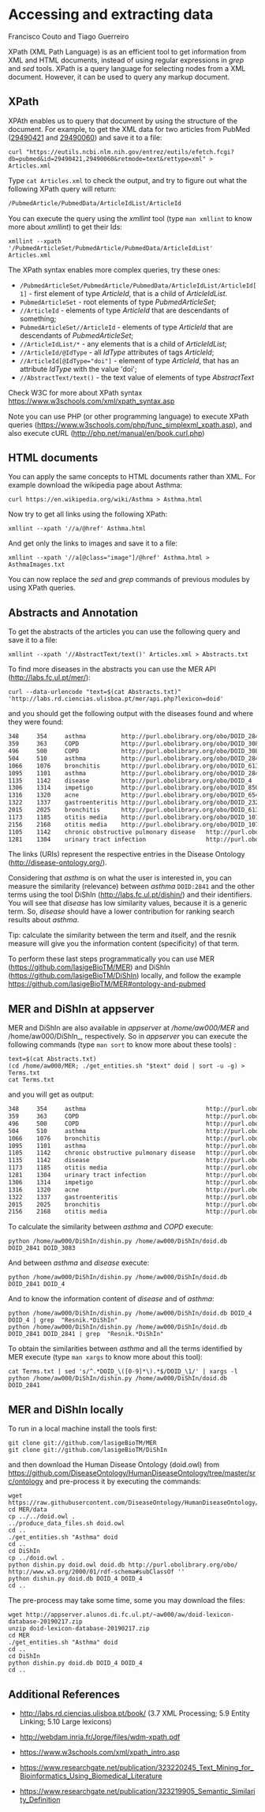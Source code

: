 # Accessing and extracting data
Francisco Couto and Tiago Guerreiro

XPath (XML Path Language) is as an efficient tool to get information from XML and HTML documents, 
instead of using regular expressions in _grep_ and _sed_ tools.
XPath is a query language for selecting nodes from a XML document. 
However, it can be used to query any markup document. 


## XPath

XPAth enables us to query that document by using the structure of the document.
For example, to get the XML data for two articles from PubMed ([29490421](https://www.ncbi.nlm.nih.gov/pubmed/29490421) and [29490060](https://www.ncbi.nlm.nih.gov/pubmed/29490060)) 
and save it to a file:
```shell
curl "https://eutils.ncbi.nlm.nih.gov/entrez/eutils/efetch.fcgi?db=pubmed&id=29490421,29490060&retmode=text&rettype=xml" > Articles.xml 
```

Type ```cat Articles.xml``` to check the output, and try to figure out what the following XPath query will return:

```txt
/PubmedArticle/PubmedData/ArticleIdList/ArticleId 
```

You can execute the query using the _xmllint_ tool (type ```man xmllint``` to know more about _xmllint_) to get their Ids:

```shell
xmllint --xpath '/PubmedArticleSet/PubmedArticle/PubmedData/ArticleIdList' Articles.xml
```

The XPath syntax enables more complex queries, try these ones:

- ```/PubmedArticleSet/PubmedArticle/PubmedData/ArticleIdList/ArticleId[1]``` - first element of type _ArticleId_, that is a child of _ArticleIdList_.
- ```PubmedArticleSet``` - root elements of type _PubmedArticleSet_;
- ```//ArticleId``` - elements of type _ArticleId_ that are descendants of something;
- ```PubmedArticleSet//ArticleId``` - elements of type _ArticleId_ that are descendants of _PubmedArticleSet_; 
- ```//ArticleIdList/*``` - any elements that is a child of _ArticleIdList_;
- ```//ArticleId/@IdType``` - all _IdType_ attributes of tags _ArticleId_;
- ```//ArticleId[@IdType="doi"]``` - element of type _ArticleId_, that has an attribute _IdType_ with the value 'doi';
- ```//AbstractText/text()``` - the text value of elements of type _AbstractText_ 

Check W3C for more about XPath syntax https://www.w3schools.com/xml/xpath_syntax.asp

Note you can use PHP (or other programming language) to execute XPath queries (https://www.w3schools.com/php/func_simplexml_xpath.asp),
and also execute cURL (http://php.net/manual/en/book.curl.php)


## HTML documents 

You can apply the same concepts to HTML documents rather than XML. 
For example download the wikipedia page about Asthma:

```shell
curl https://en.wikipedia.org/wiki/Asthma > Asthma.html
```

Now try to get all links using the following XPath:

```shell
xmllint --xpath '//a/@href' Asthma.html 
```

And get only the links to images and save it to a file: 

```shell
xmllint --xpath '//a[@class="image"]/@href' Asthma.html > AsthmaImages.txt
```

You can now replace the _sed_ and _grep_ commands of previous modules by using XPath queries.

## Abstracts and Annotation

To get the abstracts of the articles you can use the following query and save it to a file:
```shell
xmllint --xpath '//AbstractText/text()' Articles.xml > Abstracts.txt
```

To find more diseases in the abstracts you can use the MER API (http://labs.fc.ul.pt/mer/):
```shell
curl --data-urlencode "text=$(cat Abstracts.txt)" 'http://labs.rd.ciencias.ulisboa.pt/mer/api.php?lexicon=doid'
```

and you should get the following output with the diseases found and where they were found: 
```txt
348     354     asthma          http://purl.obolibrary.org/obo/DOID_2841
359     363     COPD            http://purl.obolibrary.org/obo/DOID_3083
496     500     COPD            http://purl.obolibrary.org/obo/DOID_3083
504     510     asthma          http://purl.obolibrary.org/obo/DOID_2841
1066    1076    bronchitis      http://purl.obolibrary.org/obo/DOID_6132
1095    1101    asthma          http://purl.obolibrary.org/obo/DOID_2841
1135    1142    disease         http://purl.obolibrary.org/obo/DOID_4
1306    1314    impetigo        http://purl.obolibrary.org/obo/DOID_8504
1316    1320    acne            http://purl.obolibrary.org/obo/DOID_6543
1322    1337    gastroenteritis http://purl.obolibrary.org/obo/DOID_2326
2015    2025    bronchitis      http://purl.obolibrary.org/obo/DOID_6132
1173    1185    otitis media    http://purl.obolibrary.org/obo/DOID_10754
2156    2168    otitis media    http://purl.obolibrary.org/obo/DOID_10754
1105    1142    chronic obstructive pulmonary disease   http://purl.obolibrary.org/obo/DOID_3083
1281    1304    urinary tract infection                 http://purl.obolibrary.org/obo/DOID_13148
```
The links (URIs) represent the respective entries in the Disease Ontology (http://disease-ontology.org/).

Considering that _asthma_ is on what the user is interested in, you can measure the similarity (relevance) between _asthma_ ```DOID:2841``` and 
the other terms using the tool DiShIn (http://labs.fc.ul.pt/dishin/) and their identifiers. 
You will see that _disease_ has low similarity values, because it is a generic term. So, _disease_ should have a lower contribution for ranking search results about _asthma_.

Tip: calculate the similarity between the term and itself, and the resnik measure will give you the information content (specificity) of that term.  

To perform these last steps programmatically you can use MER (https://github.com/lasigeBioTM/MER) and DiShIn (https://github.com/lasigeBioTM/DiShIn) locally, 
and follow the example https://github.com/lasigeBioTM/MER#ontology-and-pubmed

## MER and DiShIn at appserver

MER and DiShIn are also available in _appserver_ at _/home/aw000/MER_ and /home/aw000/DiShIn_, respectively.
So in _appserver_ you can execute the following commands (type ```man sort``` to know more about these tools) :

```shell
text=$(cat Abstracts.txt) 
(cd /home/aw000/MER; ./get_entities.sh "$text" doid | sort -u -g) > Terms.txt
cat Terms.txt
```
and you will get as output:

```txt
348     354     asthma                                  http://purl.obolibrary.org/obo/DOID_2841
359     363     COPD                                    http://purl.obolibrary.org/obo/DOID_3083
496     500     COPD                                    http://purl.obolibrary.org/obo/DOID_3083
504     510     asthma                                  http://purl.obolibrary.org/obo/DOID_2841
1066    1076    bronchitis                              http://purl.obolibrary.org/obo/DOID_6132
1095    1101    asthma                                  http://purl.obolibrary.org/obo/DOID_2841
1105    1142    chronic obstructive pulmonary disease   http://purl.obolibrary.org/obo/DOID_3083
1135    1142    disease                                 http://purl.obolibrary.org/obo/DOID_4
1173    1185    otitis media                            http://purl.obolibrary.org/obo/DOID_10754
1281    1304    urinary tract infection                 http://purl.obolibrary.org/obo/DOID_13148
1306    1314    impetigo                                http://purl.obolibrary.org/obo/DOID_8504
1316    1320    acne                                    http://purl.obolibrary.org/obo/DOID_6543
1322    1337    gastroenteritis                         http://purl.obolibrary.org/obo/DOID_2326
2015    2025    bronchitis                              http://purl.obolibrary.org/obo/DOID_6132
2156    2168    otitis media                            http://purl.obolibrary.org/obo/DOID_10754
```

To calculate the similarity between _asthma_ and _COPD_ execute:

```shell
python /home/aw000/DiShIn/dishin.py /home/aw000/DiShIn/doid.db DOID_2841 DOID_3083
```

And between _asthma_ and _disease_ execute:
```shell
python /home/aw000/DiShIn/dishin.py /home/aw000/DiShIn/doid.db DOID_2841 DOID_4
```

And to know the information content of _disease_ and of _asthma_:
```shell
python /home/aw000/DiShIn/dishin.py /home/aw000/DiShIn/doid.db DOID_4 DOID_4 | grep  "Resnik.*DiShIn"
python /home/aw000/DiShIn/dishin.py /home/aw000/DiShIn/doid.db DOID_2841 DOID_2841 | grep  "Resnik.*DiShIn"
```

To obtain the similarities between _asthma_ and all the terms identified by MER execute (type ```man xargs``` to know more about this tool):

```shell
cat Terms.txt | sed 's/^.*DOID_\([0-9]*\).*$/DOID_\1/' | xargs -l python /home/aw000/DiShIn/dishin.py /home/aw000/DiShIn/doid.db DOID_2841
```

## MER and DiShIn locally

To run in a local machine install the tools first:

```shell
git clone git://github.com/lasigeBioTM/MER
git clone git://github.com/lasigeBioTM/DiShIn
```
and then download the Human Disease Ontology (doid.owl) from https://github.com/DiseaseOntology/HumanDiseaseOntology/tree/master/src/ontology and pre-process it by executing the commands:  

```shell
wget https://raw.githubusercontent.com/DiseaseOntology/HumanDiseaseOntology/master/src/ontology/doid.owl
cd MER/data
cp ../../doid.owl .
../produce_data_files.sh doid.owl
cd ..
./get_entities.sh "Asthma" doid
cd ..
cd DiShIn
cp ../doid.owl .
python dishin.py doid.owl doid.db http://purl.obolibrary.org/obo/ http://www.w3.org/2000/01/rdf-schema#subClassOf ''
python dishin.py doid.db DOID_4 DOID_4 
cd ..
```

The pre-process may take some time, some you may download the files:
```shell
wget http://appserver.alunos.di.fc.ul.pt/~aw000/aw/doid-lexicon-database-20190217.zip
unzip doid-lexicon-database-20190217.zip
cd MER
./get_entities.sh "Asthma" doid
cd ..
cd DiShIn
python dishin.py doid.db DOID_4 DOID_4 
cd ..
```


## Additional References

- http://labs.rd.ciencias.ulisboa.pt/book/ (3.7 XML Processing; 5.9 Entity Linking; 5.10 Large lexicons)

- http://webdam.inria.fr/Jorge/files/wdm-xpath.pdf

- https://www.w3schools.com/xml/xpath_intro.asp

- https://www.researchgate.net/publication/323220245_Text_Mining_for_Bioinformatics_Using_Biomedical_Literature

- https://www.researchgate.net/publication/323219905_Semantic_Similarity_Definition

